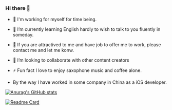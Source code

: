 ### Hi there 👋

<!--
**Abson/Abson** is a ✨ _special_ ✨ repository because its `README.md` (this file) appears on your GitHub profile.

Here are some ideas to get you started:

- 🔭 I’m currently working on ...
- 🌱 I’m currently learning ...
- 👯 I’m looking to collaborate on ...
- 🤔 I’m looking for help with ...
- 💬 Ask me about ...
- 📫 How to reach me: ...
- 😄 Pronouns: ...
- ⚡ Fun fact: ...
-->

- 🔭 I'm working for myself for time being. 

- 🌱 I’m currently learning English hardly to wish to talk to you fluently in someday.

- 🤔 If you are attractived to me and have job to offer me to work, please contact me and let me konw.

- 👯 I’m looking to collaborate with other content creators

- ⚡ Fun fact I love to enjoy saxophone music and coffee alone.

- By the way I have worked in some company in China as a iOS developer. 

[![Anurag's GitHub stats](https://github-readme-stats.vercel.app/api?username=Abson&show_icons=true&theme=mokai)](https://github.com/anuraghazra/github-readme-stats)

[![Readme Card](https://github-readme-stats.vercel.app/api/pin/?username=abson&repo=Fresh-Buyer-Flutter&theme=mokai)](https://github.com/Abson/Fresh-Buyer-Flutter)
